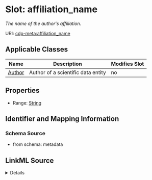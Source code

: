 

# Slot: affiliation_name


_The name of the author's affiliation._



URI: [cdp-meta:affiliation_name](metadataaffiliation_name)



<!-- no inheritance hierarchy -->





## Applicable Classes

| Name | Description | Modifies Slot |
| --- | --- | --- |
| [Author](Author.md) | Author of a scientific data entity |  no  |







## Properties

* Range: [String](String.md)





## Identifier and Mapping Information







### Schema Source


* from schema: metadata




## LinkML Source

<details>
```yaml
name: affiliation_name
description: The name of the author's affiliation.
from_schema: metadata
exact_mappings:
- cdp-common:author_affiliation_name
rank: 1000
alias: affiliation_name
owner: Author
domain_of:
- Author
range: string
inlined: true
inlined_as_list: true

```
</details>